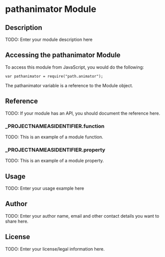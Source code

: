 # pathanimator Module

## Description

TODO: Enter your module description here

## Accessing the pathanimator Module

To access this module from JavaScript, you would do the following:

	var pathanimator = require("path.animator");

The pathanimator variable is a reference to the Module object.	

## Reference

TODO: If your module has an API, you should document
the reference here.

### ___PROJECTNAMEASIDENTIFIER__.function

TODO: This is an example of a module function.

### ___PROJECTNAMEASIDENTIFIER__.property

TODO: This is an example of a module property.

## Usage

TODO: Enter your usage example here

## Author

TODO: Enter your author name, email and other contact
details you want to share here. 

## License

TODO: Enter your license/legal information here.
